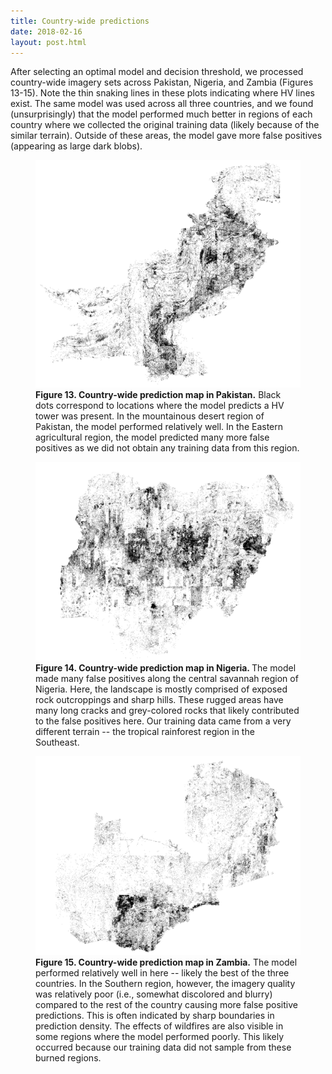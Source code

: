 ```yaml
---
title: Country-wide predictions
date: 2018-02-16
layout: post.html
---
```


After selecting an optimal model and decision threshold, we processed country-wide imagery sets across Pakistan, Nigeria, and Zambia (Figures 13-15). Note the thin snaking lines in these plots indicating where HV lines exist. The same model was used across all three countries, and we found (unsurprisingly) that the model performed much better in regions of each country where we collected the original training data (likely because of the similar terrain). Outside of these areas, the model gave more false positives (appearing as large dark blobs).

<figure class="align-center">
  <img src="/assets/graphics/content/results_plots/ml_output_pakistan_2.png" alt="Pakistan country-wide HV tower prediction" />
  <figcaption><b>Figure 13. Country-wide prediction map in Pakistan.</b> Black dots correspond to locations where the model predicts a HV tower was present. In the mountainous desert region of Pakistan, the model performed relatively well. In the Eastern agricultural region, the model predicted many more false positives as we did not obtain any training data from this region.</figcaption>
</figure>

<figure class="align-center">
  <img src="/assets/graphics/content/results_plots/ml_output_nigeria_1.png" alt="Nigeria country-wide HV tower prediction" />
  <figcaption><b>Figure 14. Country-wide prediction map in Nigeria. </b>The model made many false positives along the central savannah region of Nigeria. Here, the landscape is mostly comprised of exposed rock outcroppings and sharp hills. These rugged areas have many long cracks and grey-colored rocks that likely contributed to the false positives here. Our training data came from a very different terrain -- the tropical rainforest region in the Southeast.</figcaption>
</figure>

<figure class="align-center">
  <img src="/assets/graphics/content/results_plots/ml_output_zambia_1.png" alt="Zambia country-wide HV tower prediction" />
  <figcaption><b>Figure 15. Country-wide prediction map in Zambia.</b> The model performed relatively well in here -- likely the best of the three countries. In the Southern region, however, the imagery quality was relatively poor (i.e., somewhat discolored and blurry) compared to the rest of the country causing more false positive predictions. This is often indicated by sharp boundaries in prediction density. The effects of wildfires are also visible in some regions where the model performed poorly. This likely occurred because our training data did not sample from these burned regions. </figcaption>
</figure>
